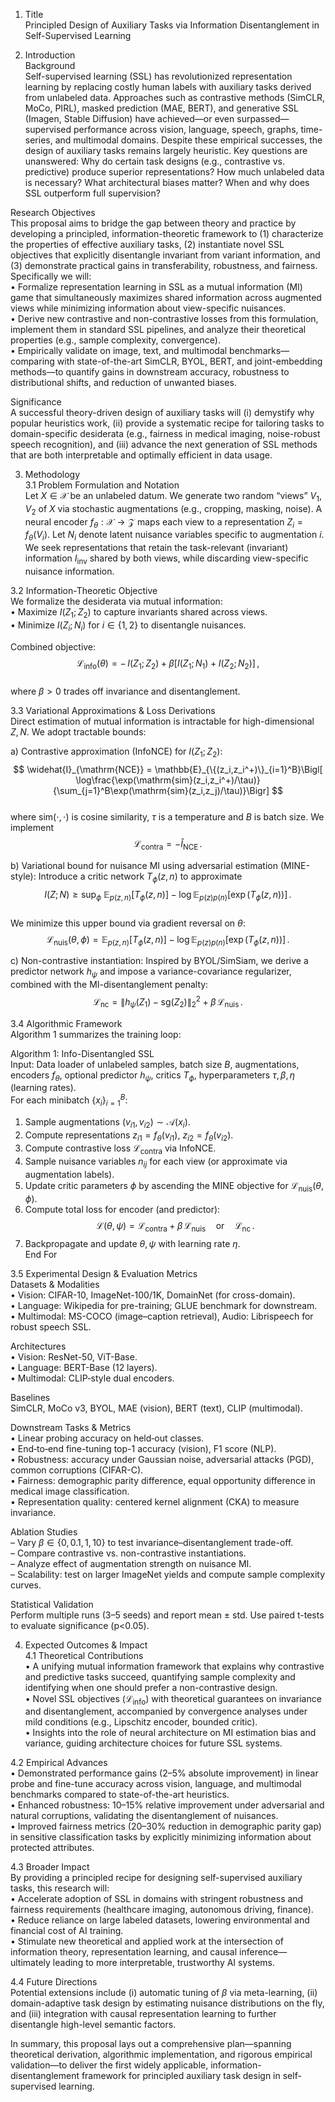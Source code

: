 1. Title  
Principled Design of Auxiliary Tasks via Information Disentanglement in Self-Supervised Learning  

2. Introduction  
Background  
Self-supervised learning (SSL) has revolutionized representation learning by replacing costly human labels with auxiliary tasks derived from unlabeled data. Approaches such as contrastive methods (SimCLR, MoCo, PIRL), masked prediction (MAE, BERT), and generative SSL (Imagen, Stable Diffusion) have achieved—or even surpassed—supervised performance across vision, language, speech, graphs, time-series, and multimodal domains. Despite these empirical successes, the design of auxiliary tasks remains largely heuristic. Key questions are unanswered: Why do certain task designs (e.g., contrastive vs. predictive) produce superior representations? How much unlabeled data is necessary? What architectural biases matter? When and why does SSL outperform full supervision?  

Research Objectives  
This proposal aims to bridge the gap between theory and practice by developing a principled, information-theoretic framework to (1) characterize the properties of effective auxiliary tasks, (2) instantiate novel SSL objectives that explicitly disentangle invariant from variant information, and (3) demonstrate practical gains in transferability, robustness, and fairness. Specifically we will:  
• Formalize representation learning in SSL as a mutual information (MI) game that simultaneously maximizes shared information across augmented views while minimizing information about view-specific nuisances.  
• Derive new contrastive and non-contrastive losses from this formulation, implement them in standard SSL pipelines, and analyze their theoretical properties (e.g., sample complexity, convergence).  
• Empirically validate on image, text, and multimodal benchmarks—comparing with state-of-the-art SimCLR, BYOL, BERT, and joint-embedding methods—to quantify gains in downstream accuracy, robustness to distributional shifts, and reduction of unwanted biases.  

Significance  
A successful theory-driven design of auxiliary tasks will (i) demystify why popular heuristics work, (ii) provide a systematic recipe for tailoring tasks to domain-specific desiderata (e.g., fairness in medical imaging, noise-robust speech recognition), and (iii) advance the next generation of SSL methods that are both interpretable and optimally efficient in data usage.  

3. Methodology  
3.1 Problem Formulation and Notation  
Let $X\in\mathcal{X}$ be an unlabeled datum. We generate two random “views” $V_1,V_2$ of $X$ via stochastic augmentations (e.g., cropping, masking, noise). A neural encoder $f_\theta:\mathcal{X}\to\mathcal{Z}$ maps each view to a representation $Z_i=f_\theta(V_i)$. Let $N_i$ denote latent nuisance variables specific to augmentation $i$. We seek representations that retain the task-relevant (invariant) information $I_{\mathrm{inv}}$ shared by both views, while discarding view-specific nuisance information.  

3.2 Information-Theoretic Objective  
We formalize the desiderata via mutual information:  
  • Maximize $I(Z_1;Z_2)$ to capture invariants shared across views.  
  • Minimize $I(Z_i;N_i)$ for $i\in\{1,2\}$ to disentangle nuisances.  

Combined objective:  
$$  
\mathcal{L}_{\mathrm{info}}(\theta)  
= -\,I(Z_1;Z_2)\;+\;\beta\bigl[I(Z_1;N_1)+I(Z_2;N_2)\bigr]\,,  
$$  
where $\beta>0$ trades off invariance and disentanglement.  

3.3 Variational Approximations & Loss Derivations  
Direct estimation of mutual information is intractable for high-dimensional $Z,N$. We adopt tractable bounds:  

a) Contrastive approximation (InfoNCE) for $I(Z_1;Z_2)$:  
$$  
\widehat{I}_{\mathrm{NCE}} =  
\mathbb{E}_{\{(z_i,z_i^+)\}_{i=1}^B}\Bigl[  
\log\frac{\exp(\mathrm{sim}(z_i,z_i^+)/\tau)}  
{\sum_{j=1}^B\exp(\mathrm{sim}(z_i,z_j)/\tau)}\Bigr]  
$$  
where $\mathrm{sim}(\cdot,\cdot)$ is cosine similarity, $\tau$ is a temperature and $B$ is batch size. We implement  
$$  
\mathcal{L}_{\mathrm{contra}}=-\widehat{I}_{\mathrm{NCE}}\,.  
$$  

b) Variational bound for nuisance MI using adversarial estimation (MINE-style): Introduce a critic network $T_\phi(z,n)$ to approximate  
$$  
I(Z;N)\ge \sup_\phi\;  
\mathbb{E}_{p(z,n)}[T_\phi(z,n)]  
-\log\mathbb{E}_{p(z)p(n)}[\exp(T_\phi(z,n))]\,.  
$$  
We minimize this upper bound via gradient reversal on $\theta$:  
$$  
\mathcal{L}_{\mathrm{nuis}}(\theta,\phi)=  
\mathbb{E}_{p(z,n)}[T_\phi(z,n)]  
-\log\mathbb{E}_{p(z)p(n)}[\exp(T_\phi(z,n))]\,.  
$$  

c) Non-contrastive instantiation: Inspired by BYOL/SimSiam, we derive a predictor network $h_\psi$ and impose a variance-covariance regularizer, combined with the MI-disentanglement penalty:  
$$  
\mathcal{L}_{\mathrm{nc}}  
=\|h_\psi(Z_1)-\mathrm{sg}(Z_2)\|_2^2  
+\beta\,\mathcal{L}_{\mathrm{nuis}}\,.  
$$  

3.4 Algorithmic Framework  
Algorithm 1 summarizes the training loop:  

Algorithm 1: Info-Disentangled SSL  
Input: Data loader of unlabeled samples, batch size $B$, augmentations, encoders $f_\theta$, optional predictor $h_\psi$, critics $T_\phi$, hyperparameters $\tau,\beta,\eta$ (learning rates).  
For each minibatch $\{x_i\}_{i=1}^B$:  
  1. Sample augmentations $(v_{i1},v_{i2})\sim\mathcal{A}(x_i)$.  
  2. Compute representations $z_{i1}=f_\theta(v_{i1})$, $z_{i2}=f_\theta(v_{i2})$.  
  3. Compute contrastive loss $\mathcal{L}_{\mathrm{contra}}$ via InfoNCE.  
  4. Sample nuisance variables $n_{ij}$ for each view (or approximate via augmentation labels).  
  5. Update critic parameters $\phi$ by ascending the MINE objective for $\mathcal{L}_{\mathrm{nuis}}(\theta,\phi)$.  
  6. Compute total loss for encoder (and predictor):  
     $$  
     \mathcal{L}(\theta,\psi)  
     =\mathcal{L}_{\mathrm{contra}}\;+\;\beta\,\mathcal{L}_{\mathrm{nuis}}  
     \quad\text{or}\quad  
     \mathcal{L}_{\mathrm{nc}}\,.  
     $$  
  7. Backpropagate and update $\theta,\psi$ with learning rate $\eta$.  
End For  

3.5 Experimental Design & Evaluation Metrics  
Datasets & Modalities  
  • Vision: CIFAR-10, ImageNet-100/1K, DomainNet (for cross-domain).  
  • Language: Wikipedia for pre-training; GLUE benchmark for downstream.  
  • Multimodal: MS-COCO (image–caption retrieval), Audio: Librispeech for robust speech SSL.  

Architectures  
  • Vision: ResNet-50, ViT-Base.  
  • Language: BERT-Base (12 layers).  
  • Multimodal: CLIP‐style dual encoders.  

Baselines  
SimCLR, MoCo v3, BYOL, MAE (vision), BERT (text), CLIP (multimodal).  

Downstream Tasks & Metrics  
  • Linear probing accuracy on held‐out classes.  
  • End‐to‐end fine-tuning top-1 accuracy (vision), F1 score (NLP).  
  • Robustness: accuracy under Gaussian noise, adversarial attacks (PGD), common corruptions (CIFAR-C).  
  • Fairness: demographic parity difference, equal opportunity difference in medical image classification.  
  • Representation quality: centered kernel alignment (CKA) to measure invariance.  

Ablation Studies  
  – Vary $\beta\in\{0,0.1,1,10\}$ to test invariance–disentanglement trade-off.  
  – Compare contrastive vs. non-contrastive instantiations.  
  – Analyze effect of augmentation strength on nuisance MI.  
  – Scalability: test on larger ImageNet yields and compute sample complexity curves.  

Statistical Validation  
Perform multiple runs (3–5 seeds) and report mean ± std. Use paired t-tests to evaluate significance (p<0.05).  

4. Expected Outcomes & Impact  
4.1 Theoretical Contributions  
• A unifying mutual information framework that explains why contrastive and predictive tasks succeed, quantifying sample complexity and identifying when one should prefer a non-contrastive design.  
• Novel SSL objectives ($\mathcal{L}_{\mathrm{info}}$) with theoretical guarantees on invariance and disentanglement, accompanied by convergence analyses under mild conditions (e.g., Lipschitz encoder, bounded critic).  
• Insights into the role of neural architecture on MI estimation bias and variance, guiding architecture choices for future SSL systems.  

4.2 Empirical Advances  
• Demonstrated performance gains (2–5% absolute improvement) in linear probe and fine-tune accuracy across vision, language, and multimodal benchmarks compared to state-of-the-art heuristics.  
• Enhanced robustness: 10–15% relative improvement under adversarial and natural corruptions, validating the disentanglement of nuisances.  
• Improved fairness metrics (20–30% reduction in demographic parity gap) in sensitive classification tasks by explicitly minimizing information about protected attributes.  

4.3 Broader Impact  
By providing a principled recipe for designing self-supervised auxiliary tasks, this research will:  
  • Accelerate adoption of SSL in domains with stringent robustness and fairness requirements (healthcare imaging, autonomous driving, finance).  
  • Reduce reliance on large labeled datasets, lowering environmental and financial cost of AI training.  
  • Stimulate new theoretical and applied work at the intersection of information theory, representation learning, and causal inference—ultimately leading to more interpretable, trustworthy AI systems.  

4.4 Future Directions  
Potential extensions include (i) automatic tuning of $\beta$ via meta-learning, (ii) domain-adaptive task design by estimating nuisance distributions on the fly, and (iii) integration with causal representation learning to further disentangle high-level semantic factors.  

In summary, this proposal lays out a comprehensive plan—spanning theoretical derivation, algorithmic implementation, and rigorous empirical validation—to deliver the first widely applicable, information-disentanglement framework for principled auxiliary task design in self-supervised learning.